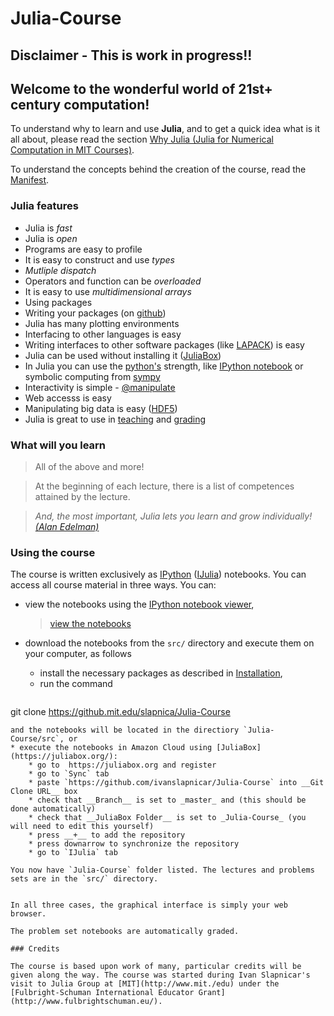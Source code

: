 Julia-Course
============

## Disclaimer - This is work in progress!!

##  Welcome to the wonderful world of 21st+  century computation!

To understand why to learn and use __Julia__, and to get a quick idea what is it all about, please read the section
[Why Julia (Julia for Numerical Computation in MIT Courses)](https://github.com/stevengj/julia-mit/blob/master/README.md#why-julia).

To understand the concepts behind the creation of the course, read the [Manifest](Manifest.ipynb).

### Julia features

* Julia is _fast_
* Julia is _open_
* Programs are easy to profile
* It is easy to construct and use _types_
* _Mutliple dispatch_
* Operators and function can be _overloaded_
* It is easy to use _multidimensional arrays_
* Using packages
* Writing your packages (on [github](https://github.com))
* Julia has many plotting environments
* Interfacing to other languages is easy
* Writing interfaces to other software packages (like [LAPACK](http://www.netlib.org/lapack)) is easy
* Julia can be used without installing it ([JuliaBox](http://juliabox.org))
* In Julia you can use the [python's](https://www.python.org/) strength, like [IPython notebook](http://ipython.org/) or symbolic computing from [sympy](http://sympy.org/en/index.html)
* Interactivity is simple - [@manipulate](https://github.com/JuliaLang/Interact.jl)
* Web accesss is easy
* Manipulating big data is easy ([HDF5](http://www.hdfgroup.org/HDF5/))
* Julia is great to use in [teaching](http://julialang.org/teaching/) and [grading](https://github.com/jupyter/nbgrader)

### What will you learn
> All of the above and more!

> At the beginning of each lecture, there is a list of competences attained by the lecture.

> _And, the most important, Julia lets you learn and grow individually!_ [_(Alan Edelman)_](http://www-math.mit.edu/~edelman/index.php)

### Using the course

The course is written exclusively as [IPython](http://ipython.org/) ([IJulia](https://github.com/JuliaLang/IJulia.jl)) notebooks. You can access all course material in three ways. You can:
* view the notebooks using the [IPython notebook viewer](http://nbviewer.ipython.org/),

    > [view the notebooks](http://nbviewer.ipython.org/url/github.com/ivanslapnicar/Julia-Course/blob/master/src/)
* download the notebooks from the `src/` directory and execute them on your computer, as follows
    * install the necessary packages as described in [Installation](http://nbviewer.ipython.org/url/github.com/ivanslapnicar/Julia-Course/blob/master/src/Installation.ipynb),
    * run the command
    ```
git clone https://github.mit.edu/slapnica/Julia-Course
```
and the notebooks will be located in the directiory `Julia-Course/src`, or
* execute the notebooks in Amazon Cloud using [JuliaBox](https://juliabox.org/):
    * go to  https://juliabox.org and register
    * go to `Sync` tab
    * paste `https://github.com/ivanslapnicar/Julia-Course` into __Git Clone URL__ box
    * check that __Branch__ is set to _master_ and (this should be done automatically)
    * check that __JuliaBox Folder__ is set to _Julia-Course_ (you will need to edit this yourself)
    * press __+__ to add the repository
    * press downarrow to synchronize the repository
    * go to `IJulia` tab

You now have `Julia-Course` folder listed. The lectures and problems sets are in the `src/` directory.


In all three cases, the graphical interface is simply your web browser.

The problem set notebooks are automatically graded.

### Credits

The course is based upon work of many, particular credits will be given along the way. The course was started during Ivan Slapnicar's visit to Julia Group at [MIT](http://www.mit./edu) under the [Fulbright-Schuman International Educator Grant](http://www.fulbrightschuman.eu/).
